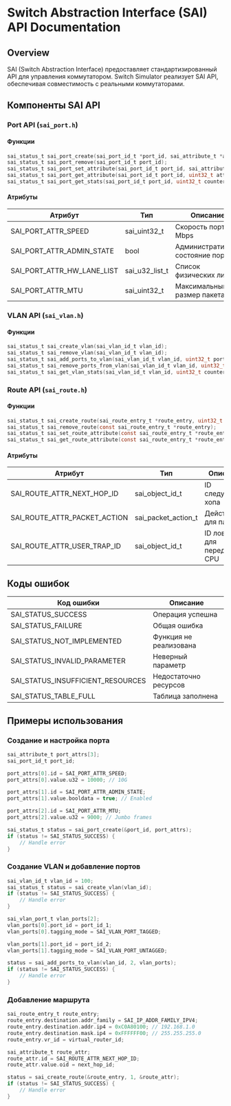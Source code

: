 # Switch Abstraction Interface (SAI) API Documentation

## Overview

SAI (Switch Abstraction Interface) предоставляет стандартизированный API для управления коммутатором. Switch Simulator реализует SAI API, обеспечивая совместимость с реальными коммутаторами.

## Компоненты SAI API

### Port API (`sai_port.h`)

#### Функции

```c
sai_status_t sai_port_create(sai_port_id_t *port_id, sai_attribute_t *attr_list);
sai_status_t sai_port_remove(sai_port_id_t port_id);
sai_status_t sai_port_set_attribute(sai_port_id_t port_id, sai_attribute_t *attr);
sai_status_t sai_port_get_attribute(sai_port_id_t port_id, uint32_t attr_count, sai_attribute_t *attr_list);
sai_status_t sai_port_get_stats(sai_port_id_t port_id, uint32_t counter_count, const sai_port_stat_t *counter_ids, uint64_t *counters);
```

#### Атрибуты

| Атрибут | Тип | Описание |
|---------|-----|----------|
| SAI_PORT_ATTR_SPEED | sai_uint32_t | Скорость порта в Mbps |
| SAI_PORT_ATTR_ADMIN_STATE | bool | Административное состояние порта |
| SAI_PORT_ATTR_HW_LANE_LIST | sai_u32_list_t | Список физических линий |
| SAI_PORT_ATTR_MTU | sai_uint32_t | Максимальный размер пакета |

### VLAN API (`sai_vlan.h`)

#### Функции

```c
sai_status_t sai_create_vlan(sai_vlan_id_t vlan_id);
sai_status_t sai_remove_vlan(sai_vlan_id_t vlan_id);
sai_status_t sai_add_ports_to_vlan(sai_vlan_id_t vlan_id, uint32_t port_count, const sai_vlan_port_t *port_list);
sai_status_t sai_remove_ports_from_vlan(sai_vlan_id_t vlan_id, uint32_t port_count, const sai_vlan_port_t *port_list);
sai_status_t sai_get_vlan_stats(sai_vlan_id_t vlan_id, uint32_t counter_count, const sai_vlan_stat_t *counter_ids, uint64_t *counters);
```

### Route API (`sai_route.h`)

#### Функции

```c
sai_status_t sai_create_route(sai_route_entry_t *route_entry, uint32_t attr_count, const sai_attribute_t *attr_list);
sai_status_t sai_remove_route(const sai_route_entry_t *route_entry);
sai_status_t sai_set_route_attribute(const sai_route_entry_t *route_entry, const sai_attribute_t *attr);
sai_status_t sai_get_route_attribute(const sai_route_entry_t *route_entry, uint32_t attr_count, sai_attribute_t *attr_list);
```

#### Атрибуты

| Атрибут | Тип | Описание |
|---------|-----|----------|
| SAI_ROUTE_ATTR_NEXT_HOP_ID | sai_object_id_t | ID следующего хопа |
| SAI_ROUTE_ATTR_PACKET_ACTION | sai_packet_action_t | Действие для пакетов |
| SAI_ROUTE_ATTR_USER_TRAP_ID | sai_object_id_t | ID ловушки для передачи CPU |

## Коды ошибок

| Код ошибки | Описание |
|------------|----------|
| SAI_STATUS_SUCCESS | Операция успешна |
| SAI_STATUS_FAILURE | Общая ошибка |
| SAI_STATUS_NOT_IMPLEMENTED | Функция не реализована |
| SAI_STATUS_INVALID_PARAMETER | Неверный параметр |
| SAI_STATUS_INSUFFICIENT_RESOURCES | Недостаточно ресурсов |
| SAI_STATUS_TABLE_FULL | Таблица заполнена |

## Примеры использования

### Создание и настройка порта

```c
sai_attribute_t port_attrs[3];
sai_port_id_t port_id;

port_attrs[0].id = SAI_PORT_ATTR_SPEED;
port_attrs[0].value.u32 = 10000; // 10G

port_attrs[1].id = SAI_PORT_ATTR_ADMIN_STATE;
port_attrs[1].value.booldata = true; // Enabled

port_attrs[2].id = SAI_PORT_ATTR_MTU;
port_attrs[2].value.u32 = 9000; // Jumbo frames

sai_status_t status = sai_port_create(&port_id, port_attrs);
if (status != SAI_STATUS_SUCCESS) {
    // Handle error
}
```

### Создание VLAN и добавление портов

```c
sai_vlan_id_t vlan_id = 100;
sai_status_t status = sai_create_vlan(vlan_id);
if (status != SAI_STATUS_SUCCESS) {
    // Handle error
}

sai_vlan_port_t vlan_ports[2];
vlan_ports[0].port_id = port_id_1;
vlan_ports[0].tagging_mode = SAI_VLAN_PORT_TAGGED;

vlan_ports[1].port_id = port_id_2;
vlan_ports[1].tagging_mode = SAI_VLAN_PORT_UNTAGGED;

status = sai_add_ports_to_vlan(vlan_id, 2, vlan_ports);
if (status != SAI_STATUS_SUCCESS) {
    // Handle error
}
```

### Добавление маршрута

```c
sai_route_entry_t route_entry;
route_entry.destination.addr_family = SAI_IP_ADDR_FAMILY_IPV4;
route_entry.destination.addr.ip4 = 0xC0A80100; // 192.168.1.0
route_entry.destination.mask.ip4 = 0xFFFFFF00; // 255.255.255.0
route_entry.vr_id = virtual_router_id;

sai_attribute_t route_attr;
route_attr.id = SAI_ROUTE_ATTR_NEXT_HOP_ID;
route_attr.value.oid = next_hop_id;

status = sai_create_route(&route_entry, 1, &route_attr);
if (status != SAI_STATUS_SUCCESS) {
    // Handle error
}
```
